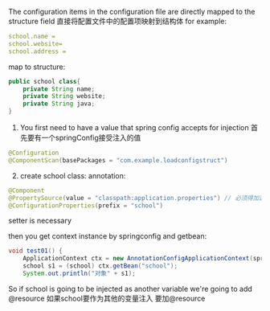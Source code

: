 The configuration items in the configuration file are directly mapped to the structure field
直接将配置文件中的配置项映射到结构体
for example:
```yaml
school.name = 
school.website= 
school.address = 
```

map to structure:
```java
public school class{
	private String name;
	private String website;
	private String java;
}
```
1. You first need to have a value that spring config accepts for injection 首先要有一个springConfig接受注入的值
```java
@Configuration
@ComponentScan(basePackages = "com.example.loadconfigstruct")
```

2. create school class:
annotation:
```java
@Component
@PropertySource(value = "classpath:application.properties") // 必须得加这个不知道为啥
@ConfigurationProperties(prefix = "school")
```
setter is necessary




then you get context instance by springconfig  and getbean:
```java
void test01() {
	ApplicationContext ctx = new AnnotationConfigApplicationContext(springConfig.class);
	school s1 = (school) ctx.getBean("school");
	System.out.println("对象" + s1);
```


So if school is going to be injected as another variable we're going to add @resource
如果school要作为其他的变量注入 要加@resource
